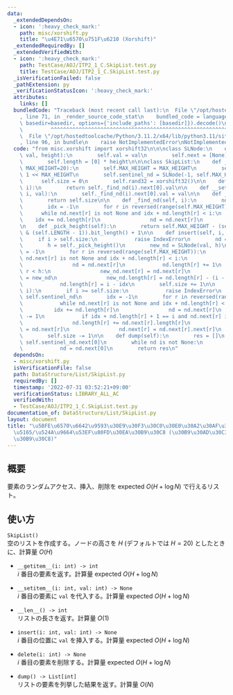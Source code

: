 ```yaml
---
data:
  _extendedDependsOn:
  - icon: ':heavy_check_mark:'
    path: misc/xorshift.py
    title: "\u4E71\u6570\u751F\u6210 (Xorshift)"
  _extendedRequiredBy: []
  _extendedVerifiedWith:
  - icon: ':heavy_check_mark:'
    path: TestCase/AOJ/ITP2_1_C.SkipList.test.py
    title: TestCase/AOJ/ITP2_1_C.SkipList.test.py
  _isVerificationFailed: false
  _pathExtension: py
  _verificationStatusIcon: ':heavy_check_mark:'
  attributes:
    links: []
  bundledCode: "Traceback (most recent call last):\n  File \"/opt/hostedtoolcache/Python/3.11.2/x64/lib/python3.11/site-packages/onlinejudge_verify/documentation/build.py\"\
    , line 71, in _render_source_code_stat\n    bundled_code = language.bundle(stat.path,\
    \ basedir=basedir, options={'include_paths': [basedir]}).decode()\n          \
    \         ^^^^^^^^^^^^^^^^^^^^^^^^^^^^^^^^^^^^^^^^^^^^^^^^^^^^^^^^^^^^^^^^^^^^^^^^^^^^^^^^^\n\
    \  File \"/opt/hostedtoolcache/Python/3.11.2/x64/lib/python3.11/site-packages/onlinejudge_verify/languages/python.py\"\
    , line 96, in bundle\n    raise NotImplementedError\nNotImplementedError\n"
  code: "from misc.xorshift import xorshift32\n\n\nclass SLNode:\n    def __init__(self,\
    \ val, height):\n        self.val = val\n        self.next = [None] * height\n\
    \        self.length = [0] * height\n\n\nclass SkipList:\n    def __init__(self,\
    \ MAX_HEIGHT=20):\n        self.MAX_HEIGHT = MAX_HEIGHT\n        self.LENGTH =\
    \ 1 << MAX_HEIGHT\n        self.sentinel_nd = SLNode(-1, self.MAX_HEIGHT)\n  \
    \      self.size = 0\n        self.rand32 = xorshift32()\n\n    def __getitem__(self,\
    \ i):\n        return self._find_nd(i).next[0].val\n\n    def __setitem__(self,\
    \ i, val):\n        self._find_nd(i).next[0].val = val\n\n    def __len__(self):\n\
    \        return self.size\n\n    def _find_nd(self, i):\n        nd = self.sentinel_nd\n\
    \        idx = -1\n        for r in reversed(range(self.MAX_HEIGHT)):\n      \
    \      while nd.next[r] is not None and idx + nd.length[r] < i:\n            \
    \    idx += nd.length[r]\n                nd = nd.next[r]\n        return nd\n\
    \n    def _pick_height(self):\n        return self.MAX_HEIGHT - (self.rand32()\
    \ & (self.LENGTH - 1)).bit_length() + 1\n\n    def insert(self, i, val):\n   \
    \     if i > self.size:\n            raise IndexError\n        nd = self.sentinel_nd\n\
    \        h = self._pick_height()\n        new_nd = SLNode(val, h)\n        idx\
    \ = -1\n        for r in reversed(range(self.MAX_HEIGHT)):\n            while\
    \ nd.next[r] is not None and idx + nd.length[r] < i:\n                idx += nd.length[r]\n\
    \                nd = nd.next[r]\n            nd.length[r] += 1\n            if\
    \ r < h:\n                new_nd.next[r] = nd.next[r]\n                nd.next[r]\
    \ = new_nd\n                new_nd.length[r] = nd.length[r] - (i - idx)\n    \
    \            nd.length[r] = i - idx\n        self.size += 1\n\n    def delete(self,\
    \ i):\n        if i >= self.size:\n            raise IndexError\n        nd =\
    \ self.sentinel_nd\n        idx = -1\n        for r in reversed(range(self.MAX_HEIGHT)):\n\
    \            while nd.next[r] is not None and idx + nd.length[r] < i:\n      \
    \          idx += nd.length[r]\n                nd = nd.next[r]\n            nd.length[r]\
    \ -= 1\n            if idx + nd.length[r] + 1 == i and nd.next[r] is not None:\n\
    \                nd.length[r] += nd.next[r].length[r]\n                deleted\
    \ = nd.next[r]\n                nd.next[r] = nd.next[r].next[r]\n        del deleted\n\
    \        self.size -= 1\n\n    def dump(self):\n        res = []\n        nd =\
    \ self.sentinel_nd.next[0]\n        while nd is not None:\n            res.append(nd.val)\n\
    \            nd = nd.next[0]\n        return res\n"
  dependsOn:
  - misc/xorshift.py
  isVerificationFile: false
  path: DataStructure/List/SkipList.py
  requiredBy: []
  timestamp: '2022-07-31 03:52:21+09:00'
  verificationStatus: LIBRARY_ALL_AC
  verifiedWith:
  - TestCase/AOJ/ITP2_1_C.SkipList.test.py
documentation_of: DataStructure/List/SkipList.py
layout: document
title: "\u5BFE\u6570\u6642\u9593\u30E9\u30F3\u30C0\u30E0\u30A2\u30AF\u30BB\u30B9/\u633F\
  \u5165/\u524A\u9664\u53EF\u80FD\u30EA\u30B9\u30C8 (\u30B9\u30AD\u30C3\u30D7\u30EA\
  \u30B9\u30C8)"
---
```


## 概要
要素のランダムアクセス、挿入、削除を $\mathrm{expected}\ O(H + \log N)$ で行えるリスト。

## 使い方
`SkipList()`  
空のリストを作成する。ノードの高さを $H$ (デフォルトでは $H = 20$) としたときに、計算量 $O(H)$

- `__getitem__(i: int) -> int`  
$i$ 番目の要素を返す。計算量 $\mathrm{expected}\ O(H + \log N)$

- `__setitem__(i: int, val: int) -> None`  
$i$ 番目の要素に `val` を代入する。計算量 $\mathrm{expected}\ O(H + \log N)$

- `__len__() -> int`  
リストの長さを返す。計算量 $O(1)$

- `insert(i: int, val: int) -> None`  
$i$ 番目の位置に `val` を挿入する。計算量 $\mathrm{expected}\ O(H + \log N)$

- `delete(i: int) -> None`  
$i$ 番目の要素を削除する。計算量 $\mathrm{expected}\ O(H + \log N)$

- `dump() -> List[int]`  
リストの要素を列挙した結果を返す。計算量 $O(N)$
